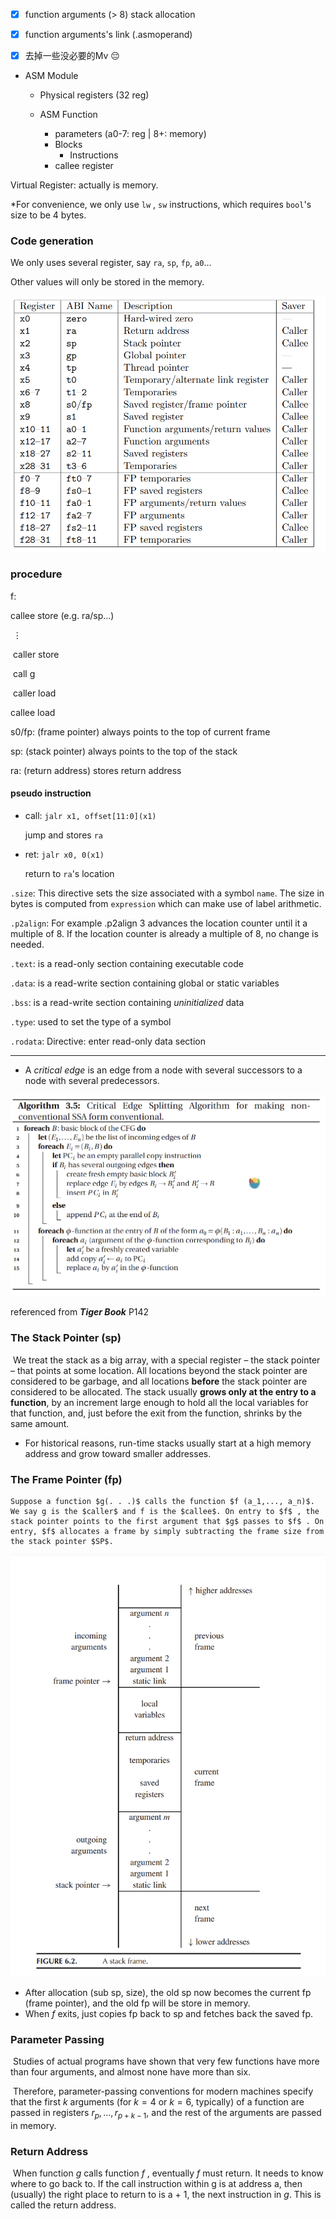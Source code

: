 - [x] function arguments (> 8) stack allocation
- [x] function arguments's link (.asmoperand)
- [x] 去掉一些没必要的Mv :pensive:


- ASM Module
  - Physical registers (32 reg)


  - ASM Function

    - parameters (a0-7: reg | 8+: memory)
    - Blocks
      - Instructions
    - callee register
    

Virtual Register: actually is memory.



*For convenience, we only use `lw` , `sw` instructions, which requires `bool`'s size to be 4 bytes.



### Code generation

We only uses several register, say `ra`, `sp`, `fp`, `a0`...

Other values will only be stored in the memory.

![](static/callingconv.png)

### procedure

f:

callee store (e.g. ra/sp...)

​	$\vdots$

​	caller store

​	call g

​	caller load

callee load



s0/fp: (frame pointer) always points to the top of current frame

sp: (stack pointer) always points to the top of the stack

ra: (return address) stores return address

#### pseudo instruction

- call: `jalr x1, offset[11:0](x1)` 

  jump and stores `ra`

- ret:  `jalr x0, 0(x1)` 

  return to `ra`'s location



`.size`: This directive sets the size associated with a symbol `name`. The size in bytes is computed from `expression` which can make use of label arithmetic.

`.p2align`: For example .p2align 3 advances the location counter until it a multiple of 8. If the location counter is already a multiple of 8, no change is needed. 

`.text`:  is a read-only section containing executable code

`.data`:  is a read-write section containing global or static variables

`.bss`:  is a read-write section containing *uninitialized* data

`.type`: used to set the type of a symbol

`.rodata`: Directive: enter read-only data section

---

- A *critical edge* is an edge from a node with several successors to a node with several predecessors.

![](static/Snipaste_2022-12-22_20-43-51.png)

referenced from ***Tiger Book*** P142

### The Stack Pointer (sp)

​	We treat the stack as a big array, with a special register – the stack pointer – that points at some location. All locations beyond the stack pointer are considered to be garbage, and all locations **before** the stack pointer are considered to be allocated. The stack usually **grows only at the entry to a function**, by an increment large enough to hold all the local variables for that function, and, just before the exit from the function, shrinks by the same amount.

- For historical reasons, run-time stacks usually start at a high memory address and grow toward smaller addresses.

### The Frame Pointer (fp)

 	Suppose a function $g(. . .)$ calls the function $f (a_1,..., a_n)$. We say g is the $caller$ and f is the $callee$. On entry to $f$ , the stack pointer points to the first argument that $g$ passes to $f$ . On entry, $f$ allocates a frame by simply subtracting the frame size from the stack pointer $SP$.

![](static/Snipaste_2022-12-17_21-33-33.png)

- After allocation (sub sp, size), the old sp now becomes the current fp (frame pointer), and the old fp will be store in memory.
- When $f$ exits, just copies fp back to sp and fetches back the saved fp.

### Parameter Passing

​	 Studies of actual programs have shown that very few functions have more than four arguments, and almost none have more than six.

​	Therefore, parameter-passing conventions for modern machines specify that the first $k$ arguments (for $k = 4$ or $k = 6$, typically) of a function are passed in registers $r_p, ...,r_{p+k−1}$, and the rest of the arguments are passed in memory.



### Return Address

​	When function $g$ calls function $f$ , eventually $f$ must return. It needs to know where to go back to. If the call instruction within g is at address a, then (usually) the right place to return to is a + 1, the next instruction in $g$. This is called the return address.